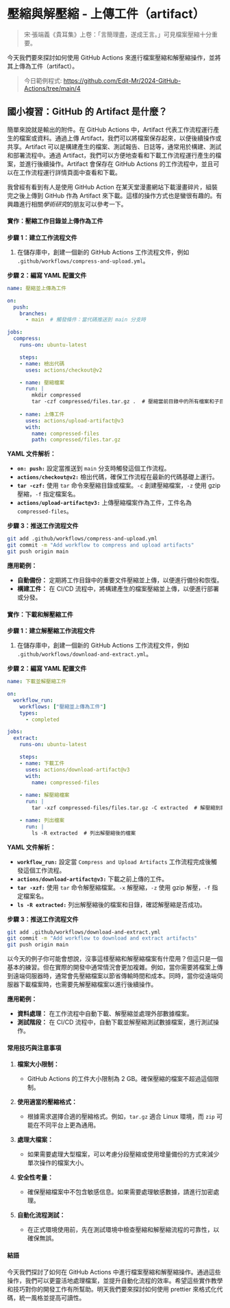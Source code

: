 # 壓縮與解壓縮 - 上傳工件（artifact）

> 宋·張端義《貴耳集》上卷：「言簡理盡，遂成王言。」可見檔案壓縮十分重要。

今天我們要來探討如何使用 GitHub Actions 來進行檔案壓縮和解壓縮操作，並將其上傳為工件（artifact）。

> 今日範例程式: <https://github.com/Edit-Mr/2024-GitHub-Actions/tree/main/4>

## 國小複習：GitHub 的 Artifact 是什麼？

簡單來說就是輸出的附件。在 GitHub Actions 中，Artifact 代表工作流程運行產生的檔案或資料。通過上傳 Artifact，我們可以將檔案保存起來，以便後續操作或共享。Artifact 可以是構建產生的檔案、測試報告、日誌等，通常用於構建、測試和部署流程中。通過 Artifact，我們可以方便地查看和下載工作流程運行產生的檔案，並進行後續操作。Artifact 會保存在 GitHub Actions 的工作流程中，並且可以在工作流程運行詳情頁面中查看和下載。

我曾經有看到有人是使用 GitHub Action 在某天堂漫畫網站下載漫畫碎片，組裝完之後上傳到 GitHub 作為 Artifact 來下載。這樣的操作方式也是蠻很有趣的。有興趣進行相關*學術研究*的朋友可以參考一下。

#### 實作：壓縮工作目錄並上傳作為工件

**步驟 1：建立工作流程文件**
1. 在儲存庫中，創建一個新的 GitHub Actions 工作流程文件，例如 `.github/workflows/compress-and-upload.yml`。

**步驟 2：編寫 YAML 配置文件**

```yaml
name: 壓縮並上傳為工件

on:
  push:
    branches:
      - main  # 觸發條件：當代碼推送到 main 分支時

jobs:
  compress:
    runs-on: ubuntu-latest

    steps:
    - name: 檢出代碼
      uses: actions/checkout@v2

    - name: 壓縮檔案
      run: |
        mkdir compressed
        tar -czf compressed/files.tar.gz .  # 壓縮當前目錄中的所有檔案和子目錄，並存儲為 files.tar.gz
    
    - name: 上傳工件
      uses: actions/upload-artifact@v3
      with:
        name: compressed-files
        path: compressed/files.tar.gz
```

**YAML 文件解析：**
- **`on: push:`** 設定當推送到 `main` 分支時觸發這個工作流程。
- **`actions/checkout@v2:`** 檢出代碼，確保工作流程在最新的代碼基礎上運行。
- **`tar -czf:`** 使用 `tar` 命令來壓縮目錄或檔案。`-c` 創建壓縮檔案，`-z` 使用 gzip 壓縮，`-f` 指定檔案名。
- **`actions/upload-artifact@v3:`** 上傳壓縮檔案作為工件，工件名為 `compressed-files`。

**步驟 3：推送工作流程文件**
```bash
git add .github/workflows/compress-and-upload.yml
git commit -m "Add workflow to compress and upload artifacts"
git push origin main
```

**應用範例：**
- **自動備份：** 定期將工作目錄中的重要文件壓縮並上傳，以便進行備份和恢復。
- **構建工件：** 在 CI/CD 流程中，將構建產生的檔案壓縮並上傳，以便進行部署或分發。

#### 實作：下載和解壓縮工件

**步驟 1：建立解壓縮工作流程文件**
1. 在儲存庫中，創建一個新的 GitHub Actions 工作流程文件，例如 `.github/workflows/download-and-extract.yml`。

**步驟 2：編寫 YAML 配置文件**

```yaml
name: 下載並解壓縮工件

on:
  workflow_run:
    workflows: ["壓縮並上傳為工件"]
    types:
      - completed

jobs:
  extract:
    runs-on: ubuntu-latest

    steps:
    - name: 下載工件
      uses: actions/download-artifact@v3
      with:
        name: compressed-files
    
    - name: 解壓縮檔案
      run: |
        tar -xzf compressed-files/files.tar.gz -C extracted  # 解壓縮到指定目錄

    - name: 列出檔案
      run: |
        ls -R extracted  # 列出解壓縮後的檔案
```

**YAML 文件解析：**
- **`workflow_run:`** 設定當 `Compress and Upload Artifacts` 工作流程完成後觸發這個工作流程。
- **`actions/download-artifact@v3:`** 下載之前上傳的工件。
- **`tar -xzf:`** 使用 `tar` 命令解壓縮檔案。`-x` 解壓縮，`-z` 使用 gzip 解壓，`-f` 指定檔案名。
- **`ls -R extracted:`** 列出解壓縮後的檔案和目錄，確認解壓縮是否成功。

**步驟 3：推送工作流程文件**
```bash
git add .github/workflows/download-and-extract.yml
git commit -m "Add workflow to download and extract artifacts"
git push origin main
```

以今天的例子你可能會想說，沒事這樣壓縮和解壓縮檔案有什麼用？但這只是一個基本的練習。但在實際的開發中通常情況會更加複雜。例如，當你需要將檔案上傳到遠端伺服器時，通常會先壓縮檔案以節省傳輸時間和成本。同時，當你從遠端伺服器下載檔案時，也需要先解壓縮檔案以進行後續操作。

**應用範例：**
- **資料處理：** 在工作流程中自動下載、解壓縮並處理外部數據檔案。
- **測試階段：** 在 CI/CD 流程中，自動下載並解壓縮測試數據檔案，進行測試操作。

#### 常用技巧與注意事項

1. **檔案大小限制：**
    - GitHub Actions 的工件大小限制為 2 GB。確保壓縮的檔案不超過這個限制。

2. **使用適當的壓縮格式：**
    - 根據需求選擇合適的壓縮格式。例如，`tar.gz` 適合 Linux 環境，而 `zip` 可能在不同平台上更為通用。

3. **處理大檔案：**
    - 如果需要處理大型檔案，可以考慮分段壓縮或使用增量備份的方式來減少單次操作的檔案大小。

4. **安全性考量：**
    - 確保壓縮檔案中不包含敏感信息。如果需要處理敏感數據，請進行加密處理。

5. **自動化流程測試：**
    - 在正式環境使用前，先在測試環境中檢查壓縮和解壓縮流程的可靠性，以確保無誤。

#### 結語

今天我們探討了如何在 GitHub Actions 中進行檔案壓縮和解壓縮操作。通過這些操作，我們可以更靈活地處理檔案，並提升自動化流程的效率。希望這些實作教學和技巧對你的開發工作有所幫助。明天我們要來探討如何使用 prettier 來格式化代碼，統一風格並提高可讀性。